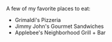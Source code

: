 A few of my favorite places to eat:
* Grimaldi's Pizzeria
* Jimmy John's Gourmet Sandwiches
* Applebee's Neighborhood Grill + Bar
